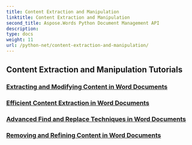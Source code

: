 ```yaml
---
title: Content Extraction and Manipulation
linktitle: Content Extraction and Manipulation
second_title: Aspose.Words Python Document Management API
description: 
type: docs
weight: 11
url: /python-net/content-extraction-and-manipulation/
---
```


## Content Extraction and Manipulation Tutorials
### [Extracting and Modifying Content in Word Documents](./extract-modify-document-content/)
### [Efficient Content Extraction in Word Documents](./document-content-extraction/)
### [Advanced Find and Replace Techniques in Word Documents](./find-replace-documents/)
### [Removing and Refining Content in Word Documents](./remove-content-documents/)